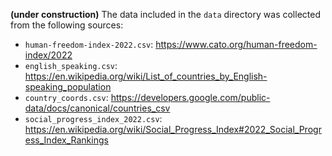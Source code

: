 **(under construction)** The data included in the `data` directory was collected from the following sources:
- `human-freedom-index-2022.csv`: https://www.cato.org/human-freedom-index/2022
- `english_speaking.csv`: https://en.wikipedia.org/wiki/List_of_countries_by_English-speaking_population
- `country_coords.csv`: https://developers.google.com/public-data/docs/canonical/countries_csv
- `social_progress_index_2022.csv`: https://en.wikipedia.org/wiki/Social_Progress_Index#2022_Social_Progress_Index_Rankings